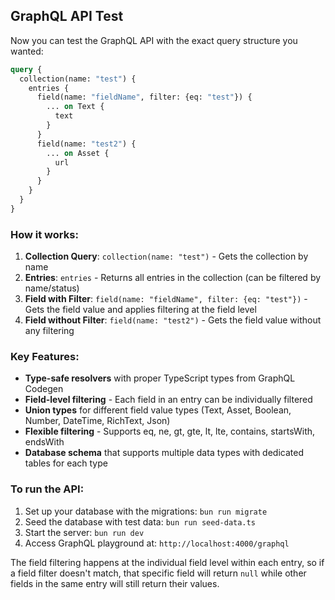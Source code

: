 ## GraphQL API Test

Now you can test the GraphQL API with the exact query structure you wanted:

```graphql
query {
  collection(name: "test") {
    entries {
      field(name: "fieldName", filter: {eq: "test"}) {
        ... on Text {
          text
        }
      }
      field(name: "test2") {
        ... on Asset {
          url
        }
      }
    }
  }
}
```

### How it works:

1. **Collection Query**: `collection(name: "test")` - Gets the collection by name
2. **Entries**: `entries` - Returns all entries in the collection (can be filtered by name/status)
3. **Field with Filter**: `field(name: "fieldName", filter: {eq: "test"})` - Gets the field value and applies filtering at the field level
4. **Field without Filter**: `field(name: "test2")` - Gets the field value without any filtering

### Key Features:

- **Type-safe resolvers** with proper TypeScript types from GraphQL Codegen
- **Field-level filtering** - Each field in an entry can be individually filtered
- **Union types** for different field value types (Text, Asset, Boolean, Number, DateTime, RichText, Json)
- **Flexible filtering** - Supports eq, ne, gt, gte, lt, lte, contains, startsWith, endsWith
- **Database schema** that supports multiple data types with dedicated tables for each type

### To run the API:

1. Set up your database with the migrations: `bun run migrate`
2. Seed the database with test data: `bun run seed-data.ts`
3. Start the server: `bun run dev`
4. Access GraphQL playground at: `http://localhost:4000/graphql`

The field filtering happens at the individual field level within each entry, so if a field filter doesn't match, that specific field will return `null` while other fields in the same entry will still return their values.
